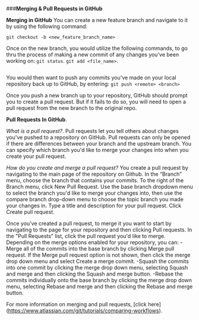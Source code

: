 ###**Merging & Pull Requests in GitHub**

**Merging in GitHub**
You can create a new feature branch and navigate to it by using the following command:
```
git checkout -b <new_feature_branch_name>
```

Once on the new branch, you would utilize the following commands, to go thru the process of making a new commit of any changes you've been working on:
```git status```.
```git add <file_name>```.
```git commit -m <commit message>.
```

You would then want to push any commits you've made on your local repository back up to GitHub,
by entering:
```git push <remote> <branch>```

Once you push a new branch up to your repository, GitHub should prompt you to create a pull request.  But if it fails to do so, you will need to open a pull request from the new branch to the original
repo.

**Pull Requests In GitHub**.

*What is a pull request?*.
Pull requests let you tell others about changes you've pushed to a repository on GitHub. Pull requests can only be opened if there are differences between your branch and the upstream branch. You can specify which branch you'd like to merge your changes into when you create your pull request.

*How do you create and merge a pull request?*
You create a pull request by navigating to the main page of the repository on Github.  In the “Branch” menu, choose the branch that contains your commits.  To the right of the Branch menu, click New Pull Request.  Use the base branch dropdown menu to select the branch you'd like to merge your changes into, then use the compare branch drop-down menu to choose the topic branch you made your changes in.  Type a title and description for your pull request.  Click Create pull request.

Once you’ve created a pull request, to merge it you want to start by navigating to the page for your repository and then clicking Pull requests.  In the "Pull Requests" list, click the pull request you'd like to merge.  Depending on the merge options enabled for your repository, you can:
  -Merge all of the commits into the base branch by clicking Merge pull request. If the Merge pull request option is not shown, then click the merge drop down menu and select Create a merge commit.
  -Squash the commits into one commit by clicking the merge drop down menu, selecting Squash and merge and then clicking the Squash and merge button.
  -Rebase the commits individually onto the base branch by clicking the merge drop down menu, selecting Rebase and merge and then clicking the Rebase and merge button.

For more information on merging and pull requests, [click here] (https://www.atlassian.com/git/tutorials/comparing-workflows).


